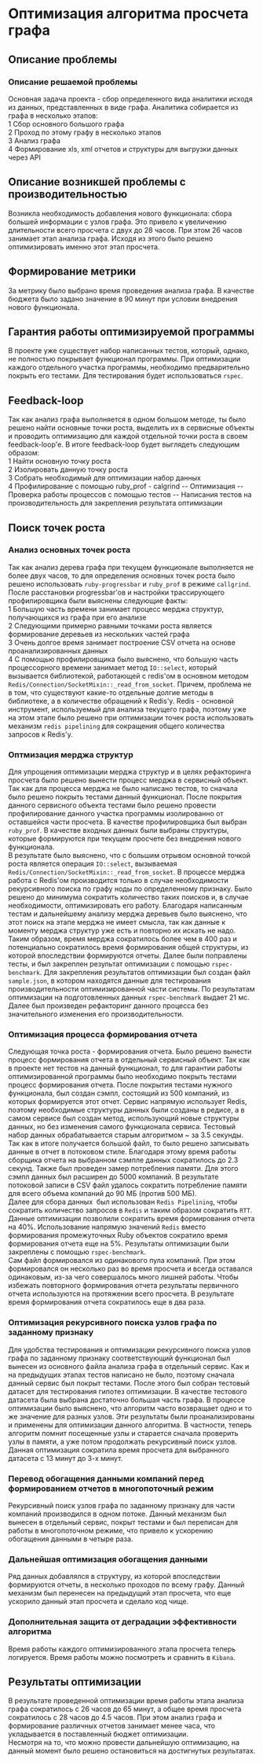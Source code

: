 # Оптимизация алгоритма просчета графа

## Описание проблемы

### Описание решаемой проблемы

Основная задача проекта - сбор определенного вида аналитики исходя из данных, представленных в виде 
графа. Аналитика собирается из графа в несколько этапов:  
1 Сбор основного большого графа  
2 Проход по этому графу в несколько этапов  
3 Анализ графа  
4 Формирование xls, xml отчетов и структуры для выгрузки данных через API  

## Описание возникшей проблемы с производительностью

Возникла необходимость добавления нового функционала: сбора большей информации с узлов графа. Это 
привело к увеличению длительности всего просчета с двух до 28 часов. При этом 26 часов занимает этап
анализа графа. Исходя из этого было решено оптимизировать именно этот этап просчета.

##  Формирование метрики

За метрику было выбрано время проведения анализа графа. В качестве бюджета было задано значение в 90 
минут при условии внедрения нового функционала.

## Гарантия работы оптимизируемой программы

В проекте уже существует набор написанных тестов, который, однако, не полностью покрывает функционал
программы. При оптимизации каждого отдельного участка программы, необходимо предварительно покрыть 
его тестами. Для тестирования будет использоваться `rspec`.

## Feedback-loop

Так как анализ графа выполняется в одном большом методе, ты было решено найти основные точки роста, 
выделить их в сервисные объекты и проводить оптимизацию для каждой отдельной точки роста в своем 
feedback-loop'e. В итоге feedback-loop будет выглядеть следующим образом:  
1 Найти основную точку роста  
2 Изолировать данную точку роста  
3 Собрать необходимый для оптимизации набор данных  
4 Профилирование с помощью ruby_prof - calgrind -- Оптимизация -- Проверка работы процессов с 
помощью тестов -- Написания тестов на производительность для закрепления результата оптимизации

## Поиск точек роста

### Анализ основных точек роста

Так как анализ дерева графа при текущем функционале выполняется не более двух часов, то для
определения основных точек роста было решено использовать `ruby-progressbar` и `ruby_prof` в режиме
`callgrind`. После расстановки progressbar'ов и настройки трассирующего профилировщика были выяснены 
следующие факты:  
1 Большую часть времени занимает процесс мерджа структур, получающихся из графа при его анализе  
2 Следующими примерно равными точками роста является формирование деревьев из нескольких частей 
графа  
3 Очень долгое время занимает построение CSV отчета на основе проанализированных данных   
4 С помощью профилировщика было выяснено, что большую часть процессорного времени занимает метод 
`IO::select`, который вызывается библиотекой, работающей с redis'ом в основном методом
`Redis/Connection/SocketMixin::_read_from_socket`. Причем, проблема не в том, что существуют 
какие-то отдельные долгие методы в библиотеке, а в количестве обращений к Redis'у. Redis - основной
инструмент, используемый для анализа текущего графа, поэтому уже на этом этапе было решено при 
оптимизации точек роста использовать механизм `redis pipelining` для сокращения общего количества 
запросов к Redis'у.

### Оптмизация мерджа структур

Для упрощения оптимизации мерджа структур и в целях рефакторинга просчета было решено вынести 
процесс мерджа в сервисный объект. Так как для процесса мерджа не было написано тестов, то сначала 
было решено покрыть тестами данный функционал. После покрытия данного сервисного объекта тестами 
было решено провести профилирование данного участка программы изолированно от оставшейся части 
просчета. В качестве профилировщика был выбран `ruby_prof`. В качестве входных данных были выбраны 
структуры, которые формируются при текущем просчете без внедрения нового функционала.  
В результате было выяснено, что с большим отрывом основной точкой роста является операция 
`IO::select`, вызываемая `Redis/Connection/SocketMixin::_read_from_socket`. В процессе мерджа 
работа с Redis'ом производится только в случае необходимости рекурсивного поиска по графу ноды по 
определенному признаку. Было решено до минимума сократить количество таких поисков и, в случае 
необходимости, оптимизировать его работу. Благодаря написанным тестам и дальнейшему анализу мерджа 
деревьев было выяснено, что этот поиск на этапе мерджа не имеет смысла, так как данные к моменту 
мерджа структур уже есть и повторно их искать не надо. Таким образом, время мерджа сократилось 
более чем в 400 раз и потенциально сократилось время формирования общей структуры, из которой 
впоследствии формируются отчеты. Далее были поправлены тесты, и был закреплен результат оптимизации 
с помощью `rspec-benchmark`. Для закрепления результатов оптимизации был создан файл `sample.json`,
в котором находятся данные для тестирования производительности оптимизированной части системы. По 
результатам оптимизации на подготовленных данных `rspec-benchmark` выдает 21 мс. Далее был 
произведен рефакторинг данного процесса без значительного изменения его производительности.

### Оптимизация процесса формирования отчета

Следующая точка роста - формирования отчета. Было решено вынести процесс формирования отчета в 
отдельный сервисный объект. Так как в проекте нет тестов на данный функционал, то для гарантии 
работы оптимизированной программы было необходимо покрыть тестами процесс формирования отчета. 
После покрытия тестами нужного функционала, был создан сэмпл, состоящий из 500 компаний, из 
которых формируется этот отчет. Сервис напрямую использует Redis, поэтому необходимые структуры 
данных были созданы в редисе, а в самом сервисе был создан метод, использующий новые структуры 
данных, но без изменения самого функционала сервиса. Тестовый набор данных обрабатывается старым 
алгоритмом ~ за 3.5 секунды. Так как в итоге получается большой файл, то было решено записывать 
данные в отчет в потоковом стиле. Благодаря этому время работы сборщика отчета на выбранном сэмпле 
данных сократилось до 2.3 секунд. Также был проведен замер потребления памяти. Для этого сэмпл 
данных был расширен до 5000 компаний. В результате потоковой записи в CSV файл удалось сократить 
потребление памяти для всего объема компаний до 90 МБ (против 500 МБ).  
Далее для сбора данных  был использован `Redis Pipelining`, чтобы сократить количество запросов в 
`Redis` и таким образом сократить `RTT`.  
Данные оптимизации позволили сократить время формирования отчета на 40%. Использование напрямую
значений `Redis` вместо формирования промежуточных Ruby объектов сократило время формирования отчета 
еще на 5%. Результаты оптимизации были закреплены с помощью `rspec-benchmark`.  
Сам файл формировался из одинакового пула компаний. При этом формировался он несколько раз во время 
просчета и всегда оставался одинаковым, из-за чего совершалось много лишней работы. Чтобы избежать 
повторного формирования отчета результаты первичного отчета используются на протяжении всего 
просчета. В результате время формирования отчета сократилось еще в два раза.

### Оптимизация рекурсивного поиска узлов графа по заданному признаку

Для удобства тестирования и оптимизации рекурсивного поиска узлов графа по заданному признаку 
соответствующий функционал был вынесен из основного файла анализа графа в отдельный сервис. Как и 
на предыдущих этапах тестов написано не было, поэтому сначала данный сервис был покрыт тестами. 
После этого был собран тестовый датасет для тестирования гипотез оптимизации. В качестве тестового 
датасета была выбрана достаточно большая часть графа. В процессе оптимизации было выяснено, что 
алгоритм часто возвращает одно и то же значение для разных узлов. Эти результаты были 
проанализированы и применены для оптимизации данного алгоритма. В частности, теперь алгоритм помнит 
посещенные узлы и старается сначала проверить узлы в памяти, а уже потом продолжать рекурсивный 
поиск узлов.  
Данная оптимизация сократила время просчета для выбранного датасета с 13 минут до 3-х минут.

### Перевод обогащения данными компаний перед формированием отчетов в многопоточный режим

Рекурсивный поиск узлов графа по заданному признаку для части компаний производился в одном потоке. 
Данный механизм был вынесен в отдельный сервис, покрыт тестами и был переписан для работы в 
многопоточном режиме, что привело к ускорению обогащения данными в четыре раза.

### Дальнейшая оптимизация обогащения данными

Ряд данных добавлялся в структуру, из которой впоследствии формируются отчеты, в несколько проходов 
по всему графу. Данный механизм был перенесен на предыдущий этап просчета, что еще ускорило данный 
этап просчета и сделало код чище.

### Дополнительная защита от деградации эффективности алгоритма

Время работы каждого оптимизированного этапа просчета теперь логируется. Время работы можно 
посмотреть и сравнить в `Kibana`.

## Результаты оптимизации

В результате проведенной оптимизации время работы этапа анализа графа сократилось с 26 часов до 65 
минут, а общее время просчета сократилось с 28 часов до 4.5 часов. При этом анализ графа и 
формирование различных отчетов занимает менее часа, что укладывается в поставленный бюджет 
оптимизации.  
Несмотря на то, что можно провести дальнейшую оптимизацию, на данный момент было решено остановиться
на достигнутых результатах.